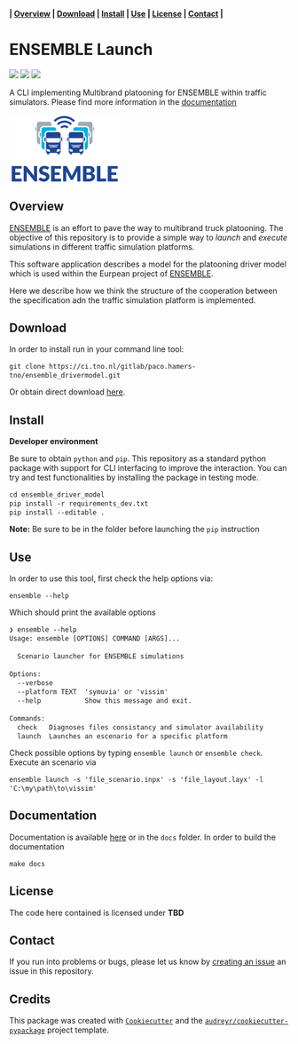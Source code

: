 **| [Overview](#overview) | [Download](#download) | [Install](#install) | [Use](#use) | [License](#license) | [Contact](#contact) |**

# ENSEMBLE Launch 

![](https://img.shields.io/badge/platform-VISSIM-blue) ![](https://img.shields.io/badge/platform-SymuVia-green) ![](https://img.shields.io/badge/Documentation-here-green)

A CLI implementing Multibrand platooning for ENSEMBLE within traffic simulators. Please find more information in the [documentation](http://paco.hamers-tno.pages.ci.tno.nl/ensemble_drivermodel/)

<img src="docs/source/img/logo.png" alt="drawing" align="middle" width="200" />

## Overview 

[ENSEMBLE](https://platooningensemble.eu) is an effort to pave the way to multibrand truck platooning. The objective of this repository is to provide a simple way to *launch* and *execute* simulations in different traffic simulation platforms. 

This software application describes a model for the platooning driver model which is used within the Eurpean project of [ENSEMBLE](https://platooningensemble.eu).

Here we describe how we think the structure of the cooperation between the specification adn the traffic simulation platform is implemented.


## Download

In order to install run in your command line tool:

```{bash}
git clone https://ci.tno.nl/gitlab/paco.hamers-tno/ensemble_drivermodel.git
```
Or obtain direct download [here](https://ci.tno.nl/gitlab/paco.hamers-tno/ensemble_drivermodel/-/archive/master/ensemble_drivermodel-master.zip). 


## Install 

**Developer environment**

Be sure to obtain `python` and `pip`.  This repository as a standard python package with support for CLI interfacing to improve the interaction. 
You can try and test functionalities by installing the package in testing mode.

```
cd ensemble_driver_model 
pip install -r requirements_dev.txt 
pip install --editable . 
```
**Note:** Be sure to be in the folder before launching the `pip` instruction

## Use 

In order to use this tool, first check the help options via:

```
ensemble --help
```

Which should print the available options 

```
❯ ensemble --help
Usage: ensemble [OPTIONS] COMMAND [ARGS]...

  Scenario launcher for ENSEMBLE simulations

Options:
  --verbose
  --platform TEXT  'symuvia' or 'vissim'
  --help           Show this message and exit.

Commands:
  check   Diagnoses files consistancy and simulator availability
  launch  Launches an escenario for a specific platform
```

Check possible options by typing `ensemble launch` or `ensemble check`. Execute an scenario via 

```
ensemble launch -s 'file_scenario.inpx' -s 'file_layout.layx' -l 'C:\my\path\to\vissim'
```

## Documentation 

Documentation is available [here](http://paco.hamers-tno.pages.ci.tno.nl/ensemble_drivermodel/) or in the `docs` folder. In order to build the documentation 

```
make docs 
```

## License 

The code here contained is licensed under **TBD**

## Contact 

If you run into problems or bugs, please let us know by [creating an issue](https://ci.tno.nl/gitlab/paco.hamers-tno/ensemble_drivermodel/issues/new) an issue in this repository.

## Credits 

This package was created with [`Cookiecutter`](https://github.com/audreyr/cookiecutter) and the [`audreyr/cookiecutter-pypackage`](https://github.com/audreyr/cookiecutter-pypackage) project template.